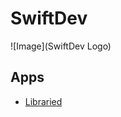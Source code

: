 # SwiftDev
![Image](SwiftDev Logo)
## Apps
- [Libraried](libraried.md)

<style>
 .sidebar{
 display: none;
 }
  .header {
  display: none;
  .footer {
    display: none;
  }
</style>

